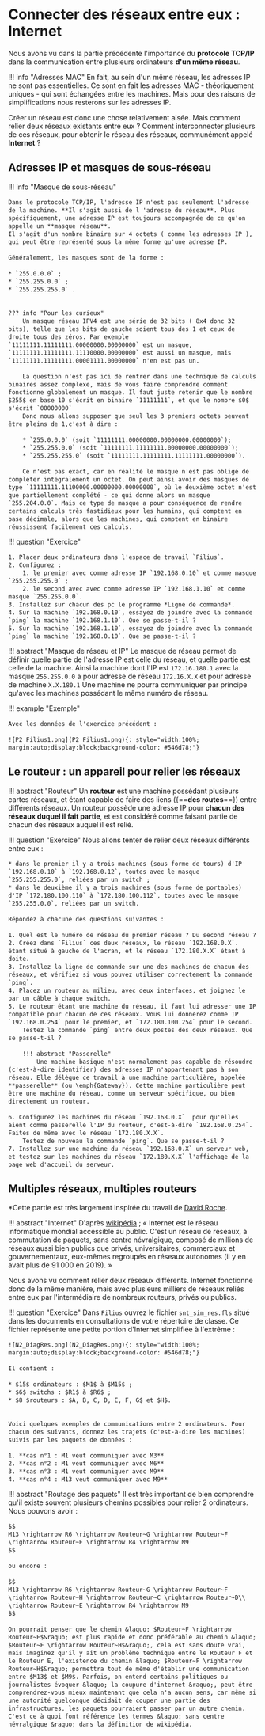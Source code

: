 # Connecter des réseaux entre eux : Internet




Nous avons vu dans la partie précédente l'importance du **protocole TCP/IP** dans la communication entre plusieurs ordinateurs **d'un même réseau**.

!!! info "Adresses MAC"
	En fait, au sein d'un même réseau, les adresses IP ne sont pas essentielles. Ce sont en fait les adresses MAC - théoriquement uniques - qui sont échangées entre les machines. Mais pour des raisons de simplifications nous resterons sur les adresses IP.

Créer un  réseau est donc une chose relativement aisée. Mais comment relier deux réseaux existants entre eux ? Comment interconnecter plusieurs de ces réseaux, pour obtenir le réseau des réseaux, communément appelé **Internet** ?


## Adresses IP et masques de sous-réseau

!!! info "Masque de sous-réseau"

	Dans le protocole TCP/IP, l'adresse IP n'est pas seulement l'adresse de la machine. **Il s'agit aussi de l 'adresse du réseau**. Plus spécifiquement, une adresse IP est toujours accompagnée de ce qu'on appelle un **masque réseau**.
	Il s'agit d'un nombre binaire sur 4 octets ( comme les adresses IP ), qui peut être représenté sous la même forme qu'une adresse IP.
	
	Généralement, les masques sont de la forme :

	* `255.0.0.0` ;
	* `255.255.0.0` ;
	* `255.255.255.0` .


	??? info "Pour les curieux"
		Un masque réseau IPV4 est une série de 32 bits ( 8x4 donc 32 bits), telle que les bits de gauche soient tous des 1 et ceux de droite tous des zéros. Par exemple `11111111.11111111.00000000.00000000` est un masque, `11111111.11111111.11110000.00000000` est aussi un masque, mais `11111111.11111111.00001111.00000000` n'en est pas un.
				
		La question n'est pas ici de rentrer dans une technique de calculs binaires assez complexe, mais de vous faire comprendre comment fonctionne globalement un masque. Il faut juste retenir que le nombre $255$ en base 10 s'écrit en binaire `11111111`, et que le nombre $0$ s'écrit `00000000`
		Donc nous allons supposer que seul les 3 premiers octets peuvent être pleins de 1,c'est à dire :

		* `255.0.0.0` (soit `11111111.00000000.00000000.00000000`);
		* `255.255.0.0` (soit `11111111.11111111.00000000.00000000`);
		* `255.255.255.0` (soit `11111111.11111111.11111111.00000000`).

		Ce n'est pas exact, car en réalité le masque n'est pas obligé de compléter intégralement un octet. On peut ainsi avoir des masques de type `11111111.11100000.00000000.00000000`, où le deuxième octet n'est que partiellement complété - ce qui donne alors un masque `255.204.0.0`. Mais ce type de masque a pour conséquence de rendre certains calculs très fastidieux pour les humains, qui comptent en base décimale, alors que les machines, qui comptent en binaire réussissent facilement ces calculs.


!!! question "Exercice"

	1. Placer deux ordinateurs dans l'espace de travail `Filius`.
	2. Configurez :
		1. le premier avec comme adresse IP `192.168.0.10` et comme masque `255.255.255.0` ;
		2. le second avec avec comme adresse IP `192.168.1.10` et comme masque `255.255.0.0`.
	3. Installez sur chacun des pc le programme *Ligne de commande*.
	4. Sur la machine `192.168.0.10`, essayez de joindre avec la commande `ping` la machine `192.168.1.10`. Que se passe-t-il ?
	5. Sur la machine `192.168.1.10`, essayez de joindre avec la commande `ping` la machine `192.168.0.10`. Que se passe-t-il ?
	
!!! abstract "Masque de réseau et IP"
	Le masque de réseau permet de définir quelle partie de l'adresse IP est celle du réseau, et quelle partie est celle de la machine. Ainsi la machine dont l'IP est `172.16.180.1` avec la masque `255.255.0.0` a pour adresse de réseau `172.16.X.X` et pour adresse de machine `X.X.180.1`
	Une machine ne pourra communiquer par principe qu'avec les machines possédant le même numéro de réseau.

!!! example "Exemple"

	Avec les données de l'exercice précédent :
	
	![P2_Filius1.png](P2_Filius1.png){: style="width:100%; margin:auto;display:block;background-color: #546d78;"}
	

## Le routeur : un appareil pour relier les réseaux

!!! abstract "Routeur"
	Un **routeur** est une machine possédant plusieurs cartes réseaux, et étant capable de faire des liens ({==**des routes**==}) entre différents réseaux.
	Un routeur possède une adresse IP pour **chacun des réseaux duquel il fait partie**, et est considéré comme faisant partie de chacun des réseaux auquel il est relié.

!!! question "Exercice"
	Nous allons tenter de relier deux réseaux différents entre eux :

	* dans le premier il y a trois machines (sous forme de tours) d'IP `192.168.0.10` à `192.168.0.12`, toutes avec le masque `255.255.255.0`, reliées par un switch ;
	* dans le deuxième il y a trois machines (sous forme de portables) d'IP `172.180.100.110` à `172.180.100.112`, toutes avec le masque `255.255.0.0`, reliées par un switch.
	
	Répondez à chacune des questions suivantes :

	1. Quel est le numéro de réseau du premier réseau ? Du second réseau ?
	2. Créez dans `Filius` ces deux réseaux, le réseau `192.168.0.X`. étant situé à gauche de l'acran, et le réseau `172.180.X.X` étant à doite.
	3. Installez la ligne de commande sur une des machines de chacun des réseaux, et vérifiez si vous pouvez utiliser correctement la commande `ping`.
	4. Placez un routeur au milieu, avec deux interfaces, et joignez le par un câble à chaque switch.
	5. Le routeur étant une machine du réseau, il faut lui adresser une IP compatible pour chacun de ces réseaux. Vous lui donnerez comme IP `192.168.0.254` pour le premier, et `172.180.100.254` pour le second.
		Testez la commande `ping` entre deux postes des deux réseaux. Que se passe-t-il ?
		
		!!! abstract "Passerelle"
			Une machine basique n'est normalement pas capable de résoudre (c'est-à-dire identifier) des adresses IP n'appartenant pas à son réseau. Elle délègue ce travail à une machine particulière, appelée **passerelle** (ou \emph{Gateway}). Cette machine particulière peut être une machine du réseau, comme un serveur spécifique, ou bien directement un routeur.

	6. Configurez les machines du réseau `192.168.0.X`  pour qu'elles aient comme passerelle l'IP du routeur, c'est-à-dire `192.168.0.254`. Faites de même avec le réseau `172.180.X.X`.
		Testez de nouveau la commande `ping`. Que se passe-t-il ?
	7. Installez sur une machine du réseau `192.168.0.X` un serveur web, et testez sur les machines du réseau `172.180.X.X` l'affichage de la page web d'accueil du serveur.


## Multiples réseaux, multiples routeurs

*Cette partie est très largement inspirée du travail de [David Roche](https://pixees.fr/informatiquelycee/n_site/snt_internet_routage.html).

!!! abstract "Internet"
	D'après [wikipédia](https://fr.wikipedia.org/wiki/Internet) ;
	&laquo; Internet est le réseau informatique mondial accessible au public. C'est un réseau de réseaux, à commutation de paquets, sans centre névralgique, composé de millions de réseaux aussi bien publics que privés, universitaires, commerciaux et gouvernementaux, eux-mêmes regroupés en réseaux autonomes (il y en avait plus de 91 000 en 2019). &raquo; 
	
Nous avons vu comment relier deux réseaux différents. Internet fonctionne donc de la même manière, mais avec plusieurs milliers de réseaux reliés entre eux par l'intermédiaire de nombreux routeurs, privés ou publics.

!!! question "Exercice"
	Dans `Filius` ouvrez le fichier `snt_sim_res.fls` situé dans les documents en consultations de votre répertoire de classe.
	Ce fichier représente une petite portion d'Internet simplifiée à l'extrême :
	
	![N2_DiagRes.png](N2_DiagRes.png){: style="width:100%; margin:auto;display:block;background-color: #546d78;"}
	
	Il contient :

	* $15$ ordinateurs : $M1$ à $M15$ ;
	* $6$ switchs : $R1$ à $R6$ ;
	* $8 $routeurs : $A, B, C, D, E, F, G$ et $H$.


	Voici quelques exemples de communications entre 2 ordinateurs. Pour chacun des suivants, donnez les trajets (c'est-à-dire les machines) suivis par les paquets de données :

	1. **cas n°1 : M1 veut communiquer avec M3**
	2. **cas n°2 : M1 veut communiquer avec M6**
	3. **cas n°3 : M1 veut communiquer avec M9**
	4. **cas n°4 : M13 veut communiquer avec M9**

!!! abstract "Routage des paquets"
	Il est très important de bien comprendre qu'il existe souvent plusieurs chemins possibles pour relier 2 ordinateurs.
	Nous pouvons avoir : 
	
	$$
	M13 \rightarrow R6 \rightarrow Routeur~G \rightarrow Routeur~F \rightarrow Routeur~E \rightarrow R4 \rightarrow M9
	$$
	
	ou encore :
	
	$$
	M13 \rightarrow R6 \rightarrow Routeur~G \rightarrow Routeur~F \rightarrow Routeur~H \rightarrow Routeur~C \rightarrow Routeur~D\\
	\rightarrow Routeur~E \rightarrow R4 \rightarrow M9
	$$
	
	On pourrait penser que le chemin &laquo; $Routeur~F \rightarrow Routeur~E$&raquo; est plus rapide et donc préférable au chemin &laquo; $Routeur~F \rightarrow Routeur~H$&raquo;, cela est sans doute vrai, mais imaginez qu'il y ait un problème technique entre le Routeur F et le Routeur E, l'existence du chemin &laquo; $Routeur~F \rightarrow Routeur~H$&raquo; permettra tout de même d'établir une communication entre $M13$ et $M9$. Parfois, on entend certains politiques ou journalistes évoquer &laquo; la coupure d'internet &raquo;, peut être comprendrez-vous mieux maintenant que cela n'a aucun sens, car même si une autorité quelconque décidait de couper une partie des infrastructures, les paquets pourraient passer par un autre chemin. C'est ce à quoi font référence les termes &laquo; sans centre névralgique &raquo; dans la définition de wikipédia.



	 

